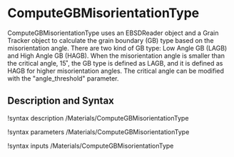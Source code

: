 # ComputeGBMisorientationType

ComputeGBMisorientationType uses an EBSDReader object and a Grain Tracker object to calculate the grain boundary (GB) type based on the misorientation angle. There are two kind of GB type: Low Angle GB (LAGB) and High Angle GB (HAGB). When the misorientation angle is smaller than the critical angle, 15˚, the GB type is defined as LAGB, and it is defined as HAGB for higher misorientation angles. The critical angle can be modified with the "angle_threshold" parameter. 

## Description and Syntax

!syntax description /Materials/ComputeGBMisorientationType

!syntax parameters /Materials/ComputeGBMisorientationType

!syntax inputs /Materials/ComputeGBMisorientationType
